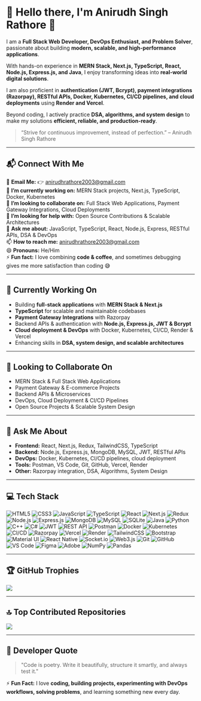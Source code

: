 # 💫 Hello there, I'm Anirudh Singh Rathore 👋

I am a **Full Stack Web Developer, DevOps Enthusiast, and Problem Solver**, passionate about building **modern, scalable, and high-performance applications**.  

With hands-on experience in **MERN Stack, Next.js, TypeScript, React, Node.js, Express.js, and Java**, I enjoy transforming ideas into **real-world digital solutions**.  

I am also proficient in **authentication (JWT, Bcrypt), payment integrations (Razorpay), RESTful APIs, Docker, Kubernetes, CI/CD pipelines, and cloud deployments** using **Render and Vercel**.  

Beyond coding, I actively practice **DSA, algorithms, and system design** to make my solutions **efficient, reliable, and production-ready**.   

> “Strive for continuous improvement, instead of perfection.” – Anirudh Singh Rathore  

---

## 📬 Connect With Me

📧 **Email Me:** 👉 [anirudhrathore2003@gmail.com](mailto:anirudhrathore2003@gmail.com)  
🌱 **I’m currently working on:** MERN Stack projects, Next.js, TypeScript, Docker, Kubernetes  
👯 **I’m looking to collaborate on:** Full Stack Web Applications, Payment Gateway Integrations, Cloud Deployments  
🤔 **I’m looking for help with:** Open Source Contributions & Scalable Architectures  
💬 **Ask me about:** JavaScript, TypeScript, React, Node.js, Express, RESTful APIs, DSA & DevOps  
📫 **How to reach me:** [anirudhrathore2003@gmail.com](mailto:anirudhrathore2003@gmail.com)  
😄 **Pronouns:** He/Him  
⚡ **Fun fact:** I love combining **code & coffee**, and sometimes debugging gives me more satisfaction than coding 😅  

---

## 🌱 Currently Working On
- Building **full-stack applications** with **MERN Stack & Next.js**  
- **TypeScript** for scalable and maintainable codebases  
- **Payment Gateway Integrations** with Razorpay  
- Backend APIs & authentication with **Node.js, Express.js, JWT & Bcrypt**  
- **Cloud deployment & DevOps** with Docker, Kubernetes, CI/CD, Render & Vercel  
- Enhancing skills in **DSA, system design, and scalable architectures**  

---

## 👯 Looking to Collaborate On
- MERN Stack & Full Stack Web Applications  
- Payment Gateway & E-commerce Projects  
- Backend APIs & Microservices  
- DevOps, Cloud Deployment & CI/CD Pipelines  
- Open Source Projects & Scalable System Design  

---

## 💬 Ask Me About
- **Frontend:** React, Next.js, Redux, TailwindCSS, TypeScript  
- **Backend:** Node.js, Express.js, MongoDB, MySQL, JWT, RESTful APIs  
- **DevOps:** Docker, Kubernetes, CI/CD pipelines, cloud deployment  
- **Tools:** Postman, VS Code, Git, GitHub, Vercel, Render  
- **Other:** Razorpay integration, DSA, Algorithms, System Design  

---

## 💻 Tech Stack

![HTML5](https://img.shields.io/badge/html5-%23E34F26.svg?style=for-the-badge&logo=html5&logoColor=white)
![CSS3](https://img.shields.io/badge/css3-%231572B6.svg?style=for-the-badge&logo=css3&logoColor=white)
![JavaScript](https://img.shields.io/badge/javascript-%23323330.svg?style=for-the-badge&logo=javascript&logoColor=%23F7DF1E)
![TypeScript](https://img.shields.io/badge/typescript-%23007ACC.svg?style=for-the-badge&logo=typescript&logoColor=white)
![React](https://img.shields.io/badge/react-%2320232a.svg?style=for-the-badge&logo=react&logoColor=%2361DAFB)
![Next.js](https://img.shields.io/badge/Next-black?style=for-the-badge&logo=next.js&logoColor=white)
![Redux](https://img.shields.io/badge/redux-%23593d88.svg?style=for-the-badge&logo=redux&logoColor=white)
![Node.js](https://img.shields.io/badge/node.js-6DA55F?style=for-the-badge&logo=node.js&logoColor=white)
![Express.js](https://img.shields.io/badge/express.js-%23404d59.svg?style=for-the-badge)
![MongoDB](https://img.shields.io/badge/mongodb-%234ea94b.svg?style=for-the-badge&logo=mongodb&logoColor=white)
![MySQL](https://img.shields.io/badge/mysql-4479A1.svg?style=for-the-badge&logo=mysql&logoColor=white)
![SQLite](https://img.shields.io/badge/sqlite-%2307405e.svg?style=for-the-badge&logo=sqlite&logoColor=white)
![Java](https://img.shields.io/badge/java-%23007396.svg?style=for-the-badge&logo=java&logoColor=white)
![Python](https://img.shields.io/badge/python-3670A0?style=for-the-badge&logo=python&logoColor=ffdd54)
![C++](https://img.shields.io/badge/c++-%2300599C.svg?style=for-the-badge&logo=c%2B%2B&logoColor=white)
![C#](https://img.shields.io/badge/c%23-%23239120.svg?style=for-the-badge&logo=csharp&logoColor=white)
![JWT](https://img.shields.io/badge/JWT-black?style=for-the-badge&logo=json-web-tokens)
![REST API](https://img.shields.io/badge/REST_API-blue?style=for-the-badge)
![Postman](https://img.shields.io/badge/postman-FF6C37?style=for-the-badge&logo=postman&logoColor=white)
![Docker](https://img.shields.io/badge/docker-%23007ACC.svg?style=for-the-badge&logo=docker&logoColor=white)
![Kubernetes](https://img.shields.io/badge/kubernetes-%23326CE5.svg?style=for-the-badge&logo=kubernetes&logoColor=white)
![CI/CD](https://img.shields.io/badge/CI/CD-blueviolet?style=for-the-badge)
![Razorpay](https://img.shields.io/badge/Razorpay-%2312B9DB.svg?style=for-the-badge&logo=razorpay&logoColor=white)
![Vercel](https://img.shields.io/badge/vercel-%23000000.svg?style=for-the-badge&logo=vercel&logoColor=white)
![Render](https://img.shields.io/badge/render-%231A1A1A.svg?style=for-the-badge&logo=render&logoColor=white)
![TailwindCSS](https://img.shields.io/badge/tailwindcss-%2338B2AC.svg?style=for-the-badge&logo=tailwind-css&logoColor=white)
![Bootstrap](https://img.shields.io/badge/bootstrap-%238511FA.svg?style=for-the-badge&logo=bootstrap&logoColor=white)
![Material UI](https://img.shields.io/badge/Material_UI-%23007FFF.svg?style=for-the-badge&logo=mui&logoColor=white)
![React Native](https://img.shields.io/badge/React_Native-%2320232a.svg?style=for-the-badge&logo=react&logoColor=%2361DAFB)
![Socket.io](https://img.shields.io/badge/Socket.io-black?style=for-the-badge&logo=socket.io&badgeColor=010101)
![Web3.js](https://img.shields.io/badge/Web3.js-F16822?style=for-the-badge&logo=web3.js&logoColor=white)
![Git](https://img.shields.io/badge/git-%23F05033.svg?style=for-the-badge&logo=git&logoColor=white)
![GitHub](https://img.shields.io/badge/github-%23121011.svg?style=for-the-badge&logo=github&logoColor=white)
![VS Code](https://img.shields.io/badge/VS%20Code-%23007ACC.svg?style=for-the-badge&logo=visual-studio-code&logoColor=white)
![Figma](https://img.shields.io/badge/Figma-%23F24E1E.svg?style=for-the-badge&logo=figma&logoColor=white)
![Adobe](https://img.shields.io/badge/Adobe-%23FF0000.svg?style=for-the-badge&logo=adobe&logoColor=white)
![NumPy](https://img.shields.io/badge/numpy-%23013243.svg?style=for-the-badge&logo=numpy&logoColor=white)
![Pandas](https://img.shields.io/badge/pandas-%23150458.svg?style=for-the-badge&logo=pandas&logoColor=white)

---

## 🏆 GitHub Trophies
![](https://github-profile-trophy.vercel.app/?username=Anirudh-Singh-26&theme=radical&no-frame=false&no-bg=true&margin-w=4)

---

## 🔝 Top Contributed Repositories
![](https://github-contributor-stats.vercel.app/api?username=Anirudh-Singh-26&limit=5&theme=dark&combine_all_yearly_contributions=true)

---

## 📌 Developer Quote
> "Code is poetry. Write it beautifully, structure it smartly, and always test it."  


⚡ **Fun Fact:** I love **coding, building projects, experimenting with DevOps workflows, solving problems**, and learning something new every day.
